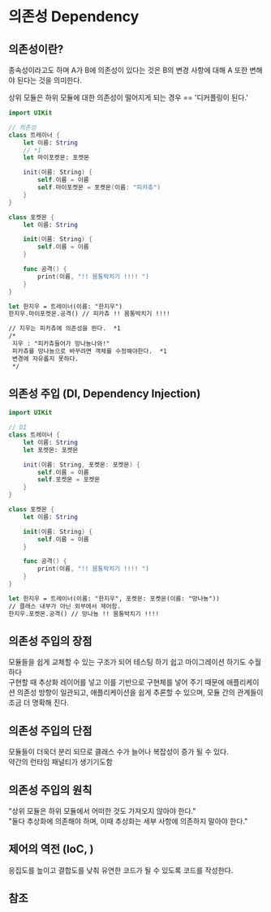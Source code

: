 # 의존성 Dependency

## 의존성이란?
종속성이라고도 하며 A가 B에 의존성이 있다는 것은 B의 변경 사항에 대해 A 또한 변해야 된다는 것을 의미한다.  
 
상위 모듈은 하위 모듈에 대한 의존성이 떨어지게 되는 경우 == '디커플링이 된다.'  

```swift
import UIKit

// 의존성
class 트레이너 {
    let 이름: String
    // *1
    let 마이포켓몬: 포켓몬

    init(이름: String) {
        self.이름 = 이름
        self.마이포켓몬 = 포켓몬(이름: "피카츄")
    }
}

class 포켓몬 {
    let 이름: String

    init(이름: String) {
        self.이름 = 이름
    }

    func 공격() {
        print(이름, "!! 몸통박치기 !!!! ")
    }
}

let 한지우 = 트레이너(이름: "한지우")
한지우.마이포켓몬.공격() // 피카츄 !! 몸통박치기 !!!!

// 지우는 피카츄에 의존성을 띈다.  *1
/*
 지우 : "피카츄들어가 망나뇽나와!"
 피카츄를 망나뇽으로 바꾸려면 객체를 수정해야한다.  *1
 변경에 자유롭지 못하다. 
 */
```


## 의존성 주입 (DI, Dependency Injection)

```swift
import UIKit

// DI
class 트레이너 {
    let 이름: String
    let 포켓몬: 포켓몬

    init(이름: String, 포켓몬: 포켓몬) {
        self.이름 = 이름
        self.포켓몬 = 포켓몬
    }
}

class 포켓몬 {
    let 이름: String

    init(이름: String) {
        self.이름 = 이름
    }

    func 공격() {
        print(이름, "!! 몸통박치기 !!!! ")
    }
}

let 한지우 = 트레이너(이름: "한지우", 포켓몬: 포켓몬(이름: "망나뇽"))
// 클래스 내부가 아닌 외부에서 제어함. 
한지우.포켓몬.공격() // 망나뇽 !! 몸통박치기 !!!!

```

## 의존성 주입의 장점
모듈들을 쉽게 교체할 수 있는 구조가 되어 테스팅 하기 쉽고 마이그레이션 하기도 수월하다  
구현할 때 추상화 레이어를 넣고 이를 기반으로 구현체를 넣어 주기 때문에 애플리케이션 의존성 방향이 일관되고, 애플리케이션을 쉽게 추론할 수 있으며, 모듈 간의 관계들이 조금 더 명확해 진다. 

## 의존성 주입의 단점
모듈들이 더욱더 분리 되므로 클래스 수가 늘어나 복잡성이 증가 될 수 있다.  
약간의 런타임 패널티가 생기기도함  

## 의존성 주입의 원칙
"상위 모듈은 하위 모듈에서 어떠한 것도 가져오지 않아야 한다."  
"둘다 추상화에 의존해야 하며, 이때 추상화는 세부 사항에 의존하지 말아야 한다."  


## 제어의 역전 (IoC, )
응집도를 높이고 결합도를 낮춰 유연한 코드가 될 수 있도록 코드를 작성한다. 

## 참조
